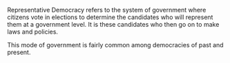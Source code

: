 Representative Democracy refers to the system of government where citizens vote in elections to determine the candidates who will represent them at a government level. It is these candidates who then go on to make laws and policies.

This mode of government is fairly common among democracies of past and present. 